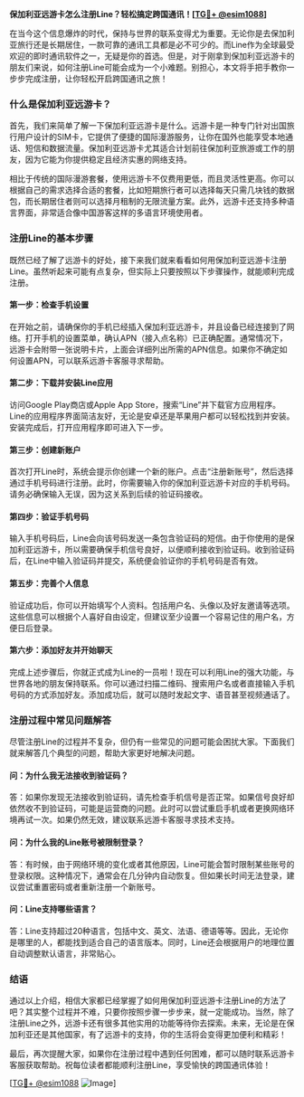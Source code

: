 **保加利亚远游卡怎么注册Line？轻松搞定跨国通讯！[[TG💪+ @esim1088](https://t.me/s/esim1088)]**

在当今这个信息爆炸的时代，保持与世界的联系变得尤为重要。无论你是去保加利亚旅行还是长期居住，一款可靠的通讯工具都是必不可少的。而Line作为全球最受欢迎的即时通讯软件之一，无疑是你的首选。但是，对于刚拿到保加利亚远游卡的朋友们来说，如何注册Line可能会成为一个小难题。别担心，本文将手把手教你一步步完成注册，让你轻松开启跨国通讯之旅！

### 什么是保加利亚远游卡？

首先，我们来简单了解一下保加利亚远游卡是什么。远游卡是一种专门针对出国旅行用户设计的SIM卡，它提供了便捷的国际漫游服务，让你在国外也能享受本地通话、短信和数据流量。保加利亚远游卡尤其适合计划前往保加利亚旅游或工作的朋友，因为它能为你提供稳定且经济实惠的网络支持。

相比于传统的国际漫游套餐，使用远游卡不仅费用更低，而且灵活性更高。你可以根据自己的需求选择合适的套餐，比如短期旅行者可以选择每天只需几块钱的数据包，而长期居住者则可以选择月租制的无限流量方案。此外，远游卡还支持多种语言界面，非常适合像中国游客这样的多语言环境使用者。

### 注册Line的基本步骤

既然已经了解了远游卡的好处，接下来我们就来看看如何用保加利亚远游卡注册Line。虽然听起来可能有点复杂，但实际上只要按照以下步骤操作，就能顺利完成注册。

#### 第一步：检查手机设置

在开始之前，请确保你的手机已经插入保加利亚远游卡，并且设备已经连接到了网络。打开手机的设置菜单，确认APN（接入点名称）已正确配置。通常情况下，远游卡会附带一张说明卡片，上面会详细列出所需的APN信息。如果你不确定如何设置APN，可以联系远游卡客服寻求帮助。

#### 第二步：下载并安装Line应用

访问Google Play商店或Apple App Store，搜索“Line”并下载官方应用程序。Line的应用程序界面简洁友好，无论是安卓还是苹果用户都可以轻松找到并安装。安装完成后，打开应用程序即可进入下一步。

#### 第三步：创建新账户

首次打开Line时，系统会提示你创建一个新的账户。点击“注册新账号”，然后选择通过手机号码进行注册。此时，你需要输入你的保加利亚远游卡对应的手机号码。请务必确保输入无误，因为这关系到后续的验证码接收。

#### 第四步：验证手机号码

输入手机号码后，Line会向该号码发送一条包含验证码的短信。由于你使用的是保加利亚远游卡，所以需要确保手机信号良好，以便顺利接收到验证码。收到验证码后，在Line中输入验证码并提交，系统便会验证你的手机号码是否有效。

#### 第五步：完善个人信息

验证成功后，你可以开始填写个人资料。包括用户名、头像以及好友邀请等选项。这些信息可以根据个人喜好自由设定，但建议至少设置一个容易记住的用户名，方便日后登录。

#### 第六步：添加好友并开始聊天

完成上述步骤后，你就正式成为Line的一员啦！现在可以利用Line的强大功能，与世界各地的朋友保持联系。你可以通过扫描二维码、搜索用户名或者直接输入手机号码的方式添加好友。添加成功后，就可以随时发起文字、语音甚至视频通话了。

### 注册过程中常见问题解答

尽管注册Line的过程并不复杂，但仍有一些常见的问题可能会困扰大家。下面我们就来解答几个典型的问题，帮助大家更好地解决问题。

#### 问：为什么我无法接收到验证码？

答：如果你发现无法接收到验证码，请先检查手机信号是否正常。如果信号良好却依然收不到验证码，可能是运营商的问题。此时可以尝试重启手机或者更换网络环境再试一次。如果仍然无效，建议联系远游卡客服寻求技术支持。

#### 问：为什么我的Line账号被限制登录？

答：有时候，由于网络环境的变化或者其他原因，Line可能会暂时限制某些账号的登录权限。这种情况下，通常会在几分钟内自动恢复。但如果长时间无法登录，建议尝试重置密码或者重新注册一个新账号。

#### 问：Line支持哪些语言？

答：Line支持超过20种语言，包括中文、英文、法语、德语等等。因此，无论你是哪里的人，都能找到适合自己的语言版本。同时，Line还会根据用户的地理位置自动调整默认语言，非常贴心。

### 结语

通过以上介绍，相信大家都已经掌握了如何用保加利亚远游卡注册Line的方法了吧？其实整个过程并不难，只要你按照步骤一步步来，就一定能成功。当然，除了注册Line之外，远游卡还有很多其他实用的功能等待你去探索。未来，无论是在保加利亚还是其他国家，有了远游卡的支持，你的生活将会变得更加便利和精彩！

最后，再次提醒大家，如果你在注册过程中遇到任何困难，都可以随时联系远游卡客服获取帮助。祝每位读者都能顺利注册Line，享受愉快的跨国通讯体验！

[[TG💪+ @esim1088](https://t.me/s/esim1088) ![Image](https://i.postimg.cc/4NQfJmqS/Snipaste-2025-05-13-00-14-12.png)]